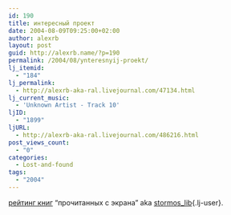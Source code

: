 ```yaml
---
id: 190
title: интересный проект
date: 2004-08-09T09:25:00+02:00
author: alexrb
layout: post
guid: http://alexrb.name/?p=190
permalink: /2004/08/ynteresnyij-proekt/
lj_itemid:
  - "184"
lj_permalink:
  - http://alexrb-aka-ral.livejournal.com/47134.html
lj_current_music:
  - 'Unknown Artist - Track 10'
ljID:
  - "1899"
ljURL:
  - http://alexrb-aka-ral.livejournal.com/486216.html
post_views_count:
  - "0"
categories:
  - Lost-and-found
tags:
  - "2004"
---
```

[рейтинг книг](http://stormos.livejournal.com/) &#8220;прочитанных с экрана&#8221; aka [stormos_lib](http://stormos_lib.livejournal.com/){.lj-user}.